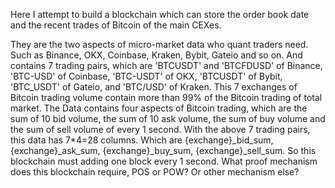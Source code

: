 Here I attempt to build a blockchain which can store the order book date and the recent trades of Bitcoin of the main CEXes.

They are the two aspects of micro-market data who quant traders need.
Such as Binance, OKX, Coinbase, Kraken, Bybit, Gateio and so on.
And contains 7 trading pairs, which are 'BTCUSDT' and 'BTCFDUSD' of Binance, 'BTC-USD' of Coinbase, 'BTC-USDT' of OKX, 'BTCUSDT' of Bybit, 'BTC_USDT' of Gateio, and 'BTC/USD' of Kraken.
This 7 exchanges of Bitcoin trading volume contain more than 99% of the Bitcoin trading of total market.
The Data contains four aspects of Bitcoin trading, which are the sum of 10 bid volume, the sum of 10 ask volume, the sum of buy volume and the sum of sell volume of every 1 second.
With the above 7 trading pairs, this data has 7*4=28 columns. Which are {exchange}_bid_sum, {exchange}_ask_sum, {exchange}_buy_sum, {exchange}_sell_sum.
So this blockchain must adding one block every 1 second.
What proof mechanism does this blockchain require, POS or POW? Or other mechanism else?
